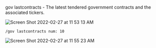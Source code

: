 gov lastcontracts - The latest tendered government contracts and the associated tickers.

![Screen Shot 2022-02-27 at 11 53 13 AM](https://user-images.githubusercontent.com/85772166/155897603-7aad215b-0562-43c3-8e17-73b380173a98.png)

```
/gov lastcontracts num: 10
```

![Screen Shot 2022-02-27 at 11 55 23 AM](https://user-images.githubusercontent.com/85772166/155897649-3a91003b-4b3c-4d6d-8b9f-54ae61dc90c3.png)
